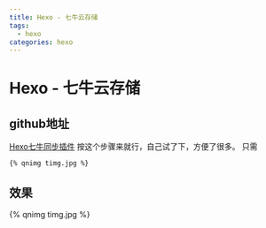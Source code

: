 ```yaml
---
title: Hexo - 七牛云存储
tags:
  - hexo
categories: hexo
---
```


# Hexo - 七牛云存储

## github地址
[Hexo七牛同步插件](https://github.com/gyk001/hexo-qiniu-sync)
按这个步骤来就行，自己试了下，方便了很多。
只需
```
{% qnimg timg.jpg %}
```

## 效果
{% qnimg timg.jpg %}